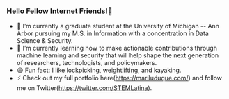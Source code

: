 ### Hello Fellow Internet Friends!👋

<!--
**stemlatina/stemlatina** is a ✨ _special_ ✨ repository because its `README.md` (this file) appears on your GitHub profile.
-->

- 🔭 I’m currently a graduate student at the University of Michigan -- Ann Arbor pursuing my M.S. in Information with a concentration in Data Science & Security.
- 🌱 I’m currently learning how to make actionable contributions through machine learning and security that will help shape the next generation of researchers, technologists, and policymakers.
- 😄 Fun fact: I like lockpicking, weightlifting, and kayaking.
- ⚡ Check out my full portfolio here(https://mariluduque.com/) and follow me on Twitter(https://twitter.com/STEMLatina).

